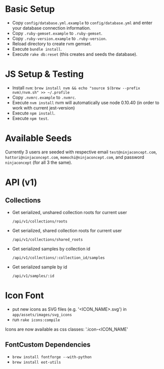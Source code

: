 # Basic Setup
* Copy `config/database.yml.example` to `config/database.yml` and enter your database connection information.
* Copy `.ruby-gemset.example` to `.ruby-gemset`.
* Copy `.ruby-version.example` to `.ruby-version`.
* Reload directory to create rvm gemset.
* Execute `bundle install`.
* Execute `rake db:reset` (this creates and seeds the database).

# JS Setup & Testing

* Install `nvm`: `brew install nvm && echo "source $(brew --prefix nvm)/nvm.sh" >> ~/.profile`
* Copy `.nvmrc.example` to `.nvmrc`.
* Execute `nvm install` nvm will automatically use node 0.10.40 (in order to work with current jest-version)
* Execute `npm install`.
* Execute `npm test`.

# Available Seeds

Currently 3 users are seeded with respective email `test@ninjaconcept.com`, `hattori@ninjaconcept.com`, `momochi@ninjaconcept.com`, and password `ninjaconcept` (for all 3 the same).

# API (v1)

## Collections

* Get serialized, unshared collection roots for current user

  `/api/v1/collections/roots`

* Get serialized, shared collection roots for current user

  `/api/v1/collections/shared_roots`

* Get serialized samples by collection id

  `/api/v1/collections/:collection_id/samples`

* Get serialized sample by id

  `/api/v1/samples/:id`

# Icon Font

* put new icons as SVG files (e.g. '<ICON_NAME>.svg') in `app/assets/images/svg_icons`
* run `rake icons:compile`

Icons are now available as css classes: '.icon-<ICON_NAME'

## FontCustom Dependencies

* `brew install fontforge --with-python`
* `brew install eot-utils`
